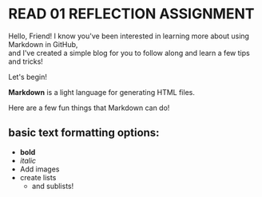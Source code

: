 
# READ 01 REFLECTION ASSIGNMENT

Hello, Friend! I know you've been interested in learning more about using Markdown in GitHub,
<br> and I've created a simple blog for you to follow along and learn a few tips and tricks! <br>

Let's begin! 
<br> 

**Markdown** is a light language for generating HTML files. 

Here are a few fun things that Markdown can do! 

## basic text formatting options:
- **bold**
- *italic*
- Add images
- create lists
  - and sublists!

